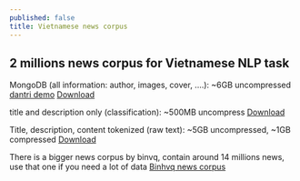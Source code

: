 ```yaml
---
published: false
title: Vietnamese news corpus
---
```

## 2 millions news corpus for Vietnamese NLP task

MongoDB (all information: author, images, cover, ....): ~6GB uncompressed
[dantri demo](https://github.com/Avi197/Avi197.github.io/blob/master/news%20corpus%20demo/mongodb%20news%20corpus%20demo%20dantri)
[Download](https://drive.google.com/file/d/1gTFdON-3DFL1HJ-01VXfmmPUzmdNPLzX/view?usp=sharing)


title and description only (classification): ~500MB uncompress
[Download](https://drive.google.com/file/d/1tavVhYYqMwdbH3fnqNcNCXUMO0IJO2-1/view?usp=sharing)


Title, description, content tokenized (raw text): ~5GB uncompressed, ~1GB compressed
[Download](https://drive.google.com/file/d/1pXeX8YFOE1BRpKusAYFdBmjO6X9IH-g2/view?usp=sharing)


There is a bigger news corpus by binvq, contain around 14 millions news, use that one if you need a lot of data
[Binhvq news corpus](https://github.com/binhvq/news-corpus)

